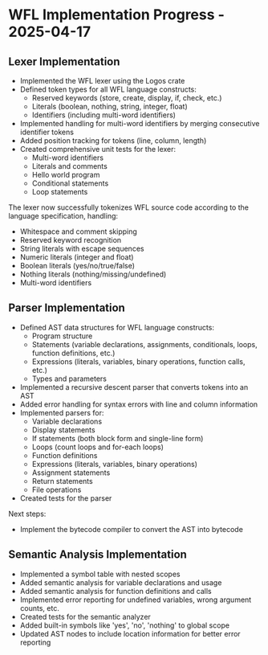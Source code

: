 # WFL Implementation Progress - 2025-04-17

## Lexer Implementation

- Implemented the WFL lexer using the Logos crate
- Defined token types for all WFL language constructs:
  - Reserved keywords (store, create, display, if, check, etc.)
  - Literals (boolean, nothing, string, integer, float)
  - Identifiers (including multi-word identifiers)
- Implemented handling for multi-word identifiers by merging consecutive identifier tokens
- Added position tracking for tokens (line, column, length)
- Created comprehensive unit tests for the lexer:
  - Multi-word identifiers
  - Literals and comments
  - Hello world program
  - Conditional statements
  - Loop statements

The lexer now successfully tokenizes WFL source code according to the language specification, handling:
- Whitespace and comment skipping
- Reserved keyword recognition
- String literals with escape sequences
- Numeric literals (integer and float)
- Boolean literals (yes/no/true/false)
- Nothing literals (nothing/missing/undefined)
- Multi-word identifiers

## Parser Implementation

- Defined AST data structures for WFL language constructs:
  - Program structure
  - Statements (variable declarations, assignments, conditionals, loops, function definitions, etc.)
  - Expressions (literals, variables, binary operations, function calls, etc.)
  - Types and parameters
- Implemented a recursive descent parser that converts tokens into an AST
- Added error handling for syntax errors with line and column information
- Implemented parsers for:
  - Variable declarations
  - Display statements
  - If statements (both block form and single-line form)
  - Loops (count loops and for-each loops)
  - Function definitions
  - Expressions (literals, variables, binary operations)
  - Assignment statements
  - Return statements
  - File operations
- Created tests for the parser

Next steps:
- Implement the bytecode compiler to convert the AST into bytecode

## Semantic Analysis Implementation

- Implemented a symbol table with nested scopes
- Added semantic analysis for variable declarations and usage
- Added semantic analysis for function definitions and calls
- Implemented error reporting for undefined variables, wrong argument counts, etc.
- Created tests for the semantic analyzer
- Added built-in symbols like 'yes', 'no', 'nothing' to global scope
- Updated AST nodes to include location information for better error reporting
